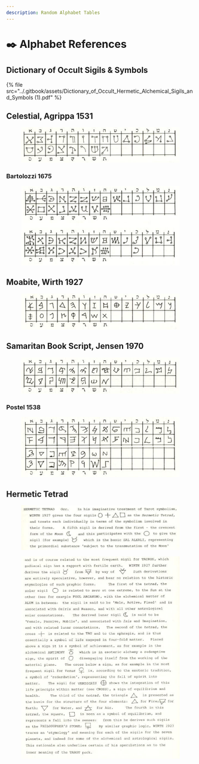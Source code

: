 ```yaml
---
description: Random Alphabet Tables
---
```


# ✒️ Alphabet References

## Dictionary of Occult Sigils & Symbols

{% file src="../.gitbook/assets/Dictionary_of_Occult_Hermetic_Alchemical_Sigils_and_Symbols (1).pdf" %}

## Celestial, Agrippa 1531

<figure><img src="../.gitbook/assets/image (138).png" alt=""><figcaption></figcaption></figure>

### Bartolozzi 1675

<figure><img src="../.gitbook/assets/image (142).png" alt=""><figcaption></figcaption></figure>

## Moabite, Wirth 1927

<figure><img src="../.gitbook/assets/image (139).png" alt=""><figcaption></figcaption></figure>

## Samaritan Book Script, Jensen 1970

<figure><img src="../.gitbook/assets/image (140).png" alt=""><figcaption></figcaption></figure>

### Postel 1538

<figure><img src="../.gitbook/assets/image (141).png" alt=""><figcaption></figcaption></figure>

## Hermetic Tetrad

<figure><img src="../.gitbook/assets/image (143).png" alt=""><figcaption></figcaption></figure>

<figure><img src="../.gitbook/assets/image (144).png" alt=""><figcaption></figcaption></figure>
